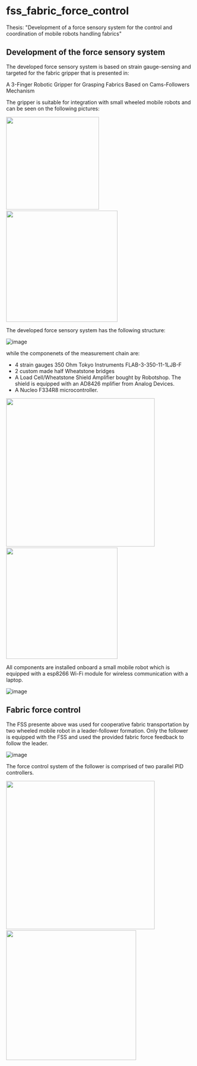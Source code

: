 # fss_fabric_force_control
Thesis: "Development of a force sensory system for the control and coordination of mobile robots handling fabrics"

## Development of the force sensory system
The developed force sensory system is based on strain gauge-sensing and targeted for the fabric gripper that is presented in:

A 3-Finger Robotic Gripper for Grasping Fabrics Based on Cams-Followers Mechanism

The gripper is suitable for integration with small wheeled mobile robots and can be seen on the following pictures:

<p float="left">
  <img src="https://user-images.githubusercontent.com/75118133/159372939-beaf94a2-fa9c-4b10-b6cc-da1e09dafda9.png" width="250" />
  <img width="10" />
  <img src="https://user-images.githubusercontent.com/75118133/159373044-4143eb60-5efa-44cb-ad3a-6fe17e54c543.png" width="300" /> 
</p>

The developed force sensory system has the following structure:

![image](https://user-images.githubusercontent.com/75118133/159374038-3470c8cd-0274-4bee-ba54-6d72d12e9dba.png)

while the componenets of the measurement chain are:

* 4 strain gauges 350 Ohm Tokyo Instruments FLAB-3-350-11-1LJB-F
* 2 custom made half Wheatstone bridges
* A Load Cell/Wheatstone Shield Amplifier bought by Robotshop. The shield is equipped with an AD8426 mplifier from Analog Devices.
* A Nucleo F334R8 microcontroller.

<p float="left">
  <img src="https://user-images.githubusercontent.com/75118133/159375447-395f4a6d-1de8-4425-b5af-53eb7837ac1e.png" width="400" />
  <img width="10" />
  <img src="https://user-images.githubusercontent.com/75118133/159375021-d0e04246-2cdb-4cbb-838e-31c801a3b4b3.png" width="300" /> 
</p>

All components are installed onboard a small mobile robot which is equipped with a esp8266 Wi-Fi module for wireless communication with a laptop.

![image](https://user-images.githubusercontent.com/75118133/159376847-4b2ff712-d9be-4eac-9caa-80cc84c042f4.png)


## Fabric force control
The FSS presente above was used for cooperative fabric transportation by two wheeled mobile robot in a leader-follower formation. Only the follower is equipped with the FSS and used the provided fabric force feedback to follow the leader.

![image](https://user-images.githubusercontent.com/75118133/159376304-20202a23-c892-4d47-8cb0-8b0c0be8201a.png)

The force control system of the follower is comprised of two parallel PID controllers.

<p float="left">
  <img src="https://user-images.githubusercontent.com/75118133/159375837-40476073-5735-401d-93b3-7df05c143125.png" width="400" />
  <img width="10" />
  <img src="https://user-images.githubusercontent.com/75118133/159376542-c8e2db9f-2235-49e5-8044-274fb0c01a08.png" width="350" /> 
</p>


[A 3-Finger Robotic Gripper for Grasping Fabrics Based on Cams-Followers Mechanism]: https://link.springer.com/chapter/10.1007/978-3-319-61276-8_64
